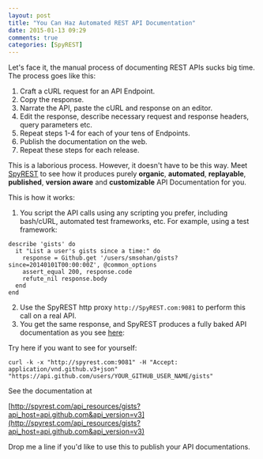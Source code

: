 ```yaml
---
layout: post
title: "You Can Haz Automated REST API Documentation"
date: 2015-01-13 09:29
comments: true
categories: [SpyREST]
---
```


Let's face it, the manual process of documenting REST APIs sucks big time. The process goes like this:

1. Craft a cURL request for an API Endpoint.
2. Copy the response.
3. Narrate the API, paste the cURL and response on an editor.
4. Edit the response, describe necessary request and response headers, query parameters etc.
5. Repeat steps 1-4 for each of your tens of Endpoints.
6. Publish the documentation on the web.
7. Repeat these steps for each release.

This is a laborious process. However, it doesn't have to be this way. Meet [SpyREST](http://SpyREST.com) to see how it produces purely __organic__, __automated__, __replayable__, __published__, __version aware__ and __customizable__ API Documentation for you.

This is how it works:

1. You script the API calls using any scripting you prefer, including bash/cURL, automated test frameworks, etc. For example, using a test framework:

```
describe 'gists' do
  it "List a user's gists since a time:" do
    response = Github.get '/users/smsohan/gists?since=20140101T00:00:00Z', @common_options
    assert_equal 200, response.code
    refute_nil response.body
  end
end
```

2. Use the SpyREST http proxy `http://SpyREST.com:9081` to perform this call on a real API.
3. You get the same response, and SpyREST produces a fully baked API documentation as you see [here](http://spyrest.com/api_actions/details?api_action=GET+%2Fusers%2Fsmsohan%2Fgists&api_host=api.github.com&api_resource=gists&api_version=v3):

Try here if you want to see for yourself:

```
curl -k -x "http://spyrest.com:9081" -H "Accept: application/vnd.github.v3+json" "https://api.github.com/users/YOUR_GITHUB_USER_NAME/gists"
```

See the documentation at

[http://spyrest.com/api_resources/gists?api_host=api.github.com&api_version=v3](http://spyrest.com/api_resources/gists?api_host=api.github.com&api_version=v3)

Drop me a line if you'd like to use this to publish your API documentations.
